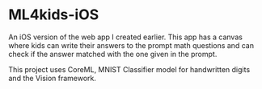 # ML4kids-iOS
An iOS version of the web app I created earlier. 
This app has a canvas where kids can write their answers to the prompt math questions and can check if the answer matched with the one given in the prompt.

This project uses CoreML, MNIST Classifier model for handwritten digits and the Vision framework.


